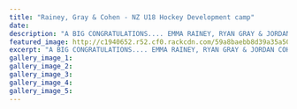 ```yaml
---
title: "Rainey, Gray & Cohen - NZ U18 Hockey Development camp"
date: 
description: "A BIG CONGRATULATIONS.... EMMA RAINEY, RYAN GRAY & JORDAN COHEN - selected for the New Zealand U18 Development camp for Hockey..."
featured_image: http://c1940652.r52.cf0.rackcdn.com/59a8baebb8d39a35a50004e8/Hockey-NZ-Image.jpg
excerpt: "A BIG CONGRATULATIONS.... EMMA RAINEY, RYAN GRAY & JORDAN COHEN - selected for the New Zealand U18 Development camp for Hockey in December in New Plymouth."
gallery_image_1: 
gallery_image_2: 
gallery_image_3: 
gallery_image_4: 
gallery_image_5: 
---
```

